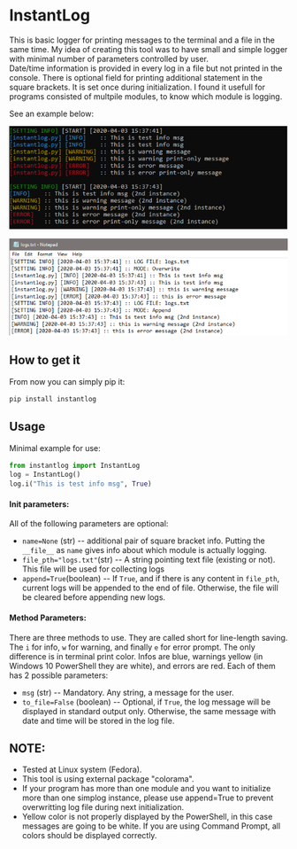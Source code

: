 # InstantLog
This is basic logger for printing messages to the terminal and a file in the same time. My idea of creating this tool was to have small and simple logger with minimal number of parameters controlled by user.  
Date/time information is provided in every log in a file but not printed in the console. There is optional field for printing additional statement in the square brackets. It is set once during initialization. I found it usefull for programs consisted of multpile modules, to know which module is logging.

See an example below:

![TEST](figs/console.png)

![TEST](figs/file.png)

## How to get it
From now you can simply pip it:
```python
pip install instantlog
```

## Usage
Minimal example for use:
```python
from instantlog import InstantLog
log = InstantLog()
log.i("This is test info msg", True)
```
#### Init parameters:
All of the following parameters are optional:
* `name=None` (str) -- additional pair of square bracket info. Putting the `__file__` as `name` gives info about which module is actually logging. 
* `file_pth="logs.txt"`(str) -- A string pointing text file (existing or not). This file will be used for collecting logs
* `append=True`(boolean) -- If `True`, and if there is any content in `file_pth`, current logs will be appended to the end of file. Otherwise, the file will be cleared before appending new logs.  

#### Method Parameters:
There are three methods to use. They are called short for line-length saving. The `i` for info, `w` for warning, and finally `e` for error prompt. The only difference is in terminal print color. Infos are blue, warnings yellow (in Windows 10 PowerShell they are white), and errors are red. Each of them has 2 possible parameters:
* `msg` (str) -- Mandatory. Any string, a message for the user.
* `to_file=False` (boolean) -- Optional, if `True`, the log message will be displayed in standard output only. Otherwise, the same message with date and time will be stored in the log file. 

## NOTE:
* Tested at Linux system (Fedora).
* This tool is using external package "colorama". 
* If your program has more than one module and you want to initialize more than one simplog instance, please use append=True to prevent overwritting log file during next initialization. 
* Yellow color is not properly displayed by the PowerShell, in this case messages are going to be white. If you are using Command Prompt, all colors should be displayed correctly. 
